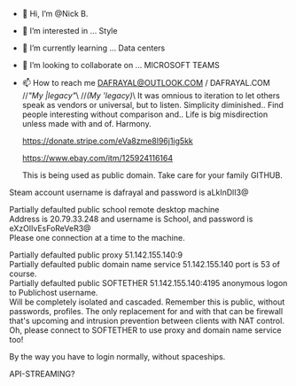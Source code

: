 - 👋 Hi, I’m @Nick B.
- 👀 I’m interested in ... Style
- 🌱 I’m currently learning ... Data centers
- 💞️ I’m looking to collaborate on ... MICROSOFT TEAMS
- 📫 How to reach me DAFRAYAL@OUTLOOK.COM / DAFRAYAL.COM
//*"My |legacy"*\\
//*(My 'legacy)*\\
It was omnious to iteration to let others speak as vendors or universal, but to listen.
Simplicity diminished.. Find people interesting without comparison and..
Life is big misdirection unless made with and of. Harmony.

  https://donate.stripe.com/eVa8zme8l96j1ig5kk
  
  https://www.ebay.com/itm/125924116164

  This is being used as public domain. Take care for your family GITHUB.

Steam account username is dafrayal and password is aLkInDlI3@

Partially defaulted public school remote desktop machine                                                                                                        
 Address is 20.79.33.248 and username is School, and password is eXzOlIvEsFoReVeR3@      
Please one connection at a time to the machine.

Partially defaulted public proxy 51.142.155.140:9                                                                                               
Partially defaulted public domain name service 51.142.155.140 port is 53 of course.                                                                                          
Partially defaulted public SOFTETHER 51.142.155.140:4195 anonymous logon to Publichost username.                                                                                                                  
Will be completely isolated and cascaded. Remember this is public, without passwords, profiles. The only replacement for and with that can be firewall that's upcoming and intrusion prevention between clients with NAT control.                                                                                  
Oh, please connect to SOFTETHER to use proxy and domain name service too!

By the way you have to login normally, without spaceships.

API-STREAMING?
